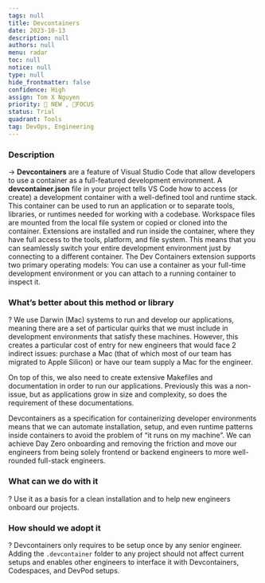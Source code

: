 ```yaml
---
tags: null
title: Devcontainers
date: 2023-10-13
description: null
authors: null
menu: radar
toc: null
notice: null
type: null
hide_frontmatter: false
confidence: High
assign: Tom X Nguyen
priority: 🌟 NEW , 🎯FOCUS
status: Trial
quadrant: Tools
tag: DevOps, Engineering
---
```


<!-- table_of_contents 4521d678-6c77-4478-9787-1c5f108fd675 -->

### Description

→ **Devcontainers** are a feature of Visual Studio Code that allow developers to use a container as a full-featured development environment. A **devcontainer.json** file in your project tells VS Code how to access (or create) a development container with a well-defined tool and runtime stack. This container can be used to run an application or to separate tools, libraries, or runtimes needed for working with a codebase. Workspace files are mounted from the local file system or copied or cloned into the container. Extensions are installed and run inside the container, where they have full access to the tools, platform, and file system. This means that you can seamlessly switch your entire development environment just by connecting to a different container. The Dev Containers extension supports two primary operating models: You can use a container as your full-time development environment or you can attach to a running container to inspect it.

### What’s better about this method or library

? We use Darwin (Mac) systems to run and develop our applications, meaning there are a set of particular quirks that we must include in development environments that satisfy these machines. However, this creates a particular cost of entry for new engineers that would face 2 indirect issues: purchase a Mac (that of which most of our team has migrated to Apple Silicon) or have our team supply a Mac for the engineer. 

On top of this, we also need to create extensive Makefiles and documentation in order to run our applications. Previously this was a non-issue, but as applications grow in size and complexity, so does the requirement of these documentations.

Devcontainers as a specification for containerizing developer environments means that we can automate installation, setup, and even runtime patterns inside containers to avoid the problem of “it runs on my machine”. We can achieve Day Zero onboarding and removing the friction and move our engineers from being solely frontend or backend engineers to more well-rounded full-stack engineers.

### What can we do with it

? Use it as a basis for a clean installation and to help new engineers onboard our projects.

### How should we adopt it

? Devcontainers only requires to be setup once by any senior engineer. Adding the `.devcontainer` folder to any project should not affect current setups and enables other engineers to interface it with Devcontainers, Codespaces, and DevPod setups.

<!-- child_database b2fbfe57-f42d-4e69-82e5-a13d9d207398 -->

